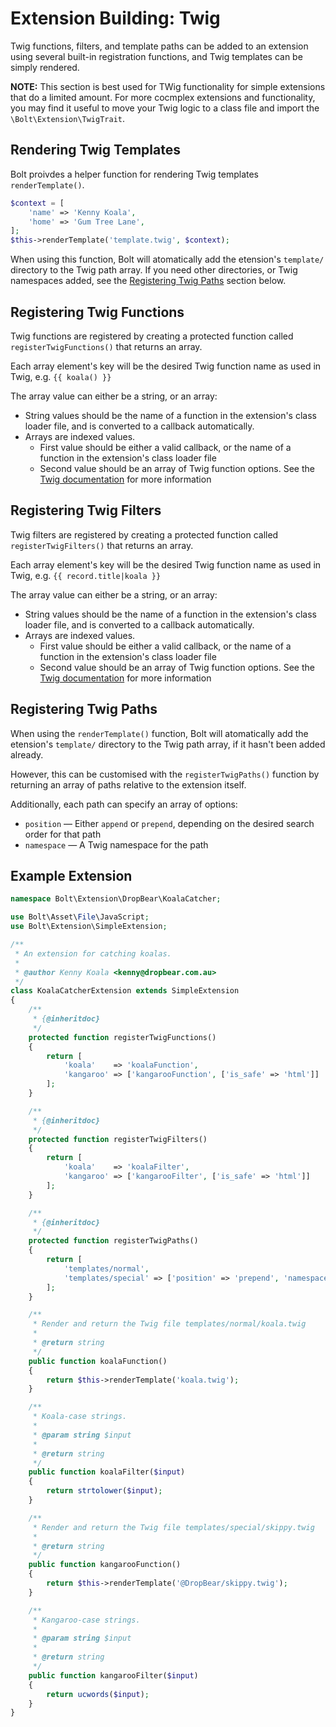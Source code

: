 Extension Building: Twig
========================

Twig functions, filters, and template paths can be added to an extension using
several built-in registration functions, and Twig templates can be simply
rendered.

**NOTE:** This section is best used for TWig functionality for simple extensions
that do a limited amount. For more cocmplex extensions and functionality, you
may find it useful to move your Twig logic to a class file and import the
`\Bolt\Extension\TwigTrait`.


Rendering Twig Templates
------------------------

Bolt proivdes a helper function for rendering Twig templates `renderTemplate()`.

```php
$context = [
    'name' => 'Kenny Koala',
    'home' => 'Gum Tree Lane',
];
$this->renderTemplate('template.twig', $context);
```

When using this function, Bolt will atomatically add the  etension's `template/`
directory to the Twig path array. If you need other directories, or Twig
namespaces added, see the [Registering Twig Paths](#RegisteringTwigPaths)
section below.


Registering Twig Functions
--------------------------

Twig functions are registered by creating a protected function called
`registerTwigFunctions()` that returns an array.

Each array element's key will be the desired Twig function name as used in Twig,
e.g. `{{ koala() }}`

The array value can either be a string, or an array:

* String values should be the name of a function in the extension's class loader
  file, and is converted to a callback automatically.
* Arrays are indexed values.
  * First value should be either a valid callback, or the name of a function
    in the extension's class loader file
  * Second value should be an array of Twig function options. See the
    [Twig documentation](http://twig.sensiolabs.org/doc/advanced.html) for more information


Registering Twig Filters
------------------------

Twig filters are registered by creating a protected function called
`registerTwigFilters()` that returns an array.

Each array element's key will be the desired Twig function name as used in Twig,
e.g. `{{ record.title|koala }}`

The array value can either be a string, or an array:

* String values should be the name of a function in the extension's class loader
  file, and is converted to a callback automatically.
* Arrays are indexed values.
  * First value should be either a valid callback, or the name of a function
    in the extension's class loader file
  * Second value should be an array of Twig function options. See the [Twig documentation](http://twig.sensiolabs.org/doc/advanced.html) for more information

Registering Twig Paths
----------------------

When using the `renderTemplate()` function, Bolt will atomatically add the
etension's `template/` directory to the Twig path array, if it hasn't been
added already.

However, this can be customised with the `registerTwigPaths()` function by
returning an array of paths relative to the extension itself.

Additionally, each path can specify an array of options:
* `position` — Either `append` or `prepend`, depending on the desired search order for that path
* `namespace` — A Twig namespace for the path

Example Extension
-----------------

```php
namespace Bolt\Extension\DropBear\KoalaCatcher;

use Bolt\Asset\File\JavaScript;
use Bolt\Extension\SimpleExtension;

/**
 * An extension for catching koalas.
 *
 * @author Kenny Koala <kenny@dropbear.com.au>
 */
class KoalaCatcherExtension extends SimpleExtension
{
    /**
     * {@inheritdoc}
     */
    protected function registerTwigFunctions()
    {
        return [
            'koala'    => 'koalaFunction',
            'kangaroo' => ['kangarooFunction', ['is_safe' => 'html']]
        ];
    }

    /**
     * {@inheritdoc}
     */
    protected function registerTwigFilters()
    {
        return [
            'koala'    => 'koalaFilter',
            'kangaroo' => ['kangarooFilter', ['is_safe' => 'html']]
        ];
    }

    /**
     * {@inheritdoc}
     */
    protected function registerTwigPaths()
    {
        return [
            'templates/normal',
            'templates/special' => ['position' => 'prepend', 'namespace' => 'DropBear']
        ];
    }

    /**
     * Render and return the Twig file templates/normal/koala.twig
     *
     * @return string
     */
    public function koalaFunction()
    {
        return $this->renderTemplate('koala.twig');
    }

    /**
     * Koala-case strings.
     *
     * @param string $input
     *
     * @return string
     */
    public function koalaFilter($input)
    {
        return strtolower($input);
    }

    /**
     * Render and return the Twig file templates/special/skippy.twig
     *
     * @return string
     */
    public function kangarooFunction()
    {
        return $this->renderTemplate('@DropBear/skippy.twig');
    }

    /**
     * Kangaroo-case strings.
     *
     * @param string $input
     *
     * @return string
     */
    public function kangarooFilter($input)
    {
        return ucwords($input);
    }
}
```
